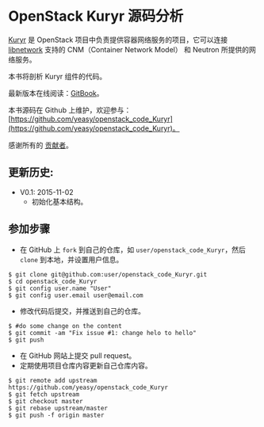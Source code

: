 OpenStack Kuryr 源码分析
============
[Kuryr](https://wiki.openstack.org/wiki/Kuryr) 是 OpenStack 项目中负责提供容器网络服务的项目，它可以连接 [libnetwork](https://github.com/docker/libnetwork) 支持的 CNM（Container Network Model） 和 Neutron 所提供的网络服务。

本书将剖析 Kuryr 组件的代码。

最新版本在线阅读：[GitBook](https://www.gitbook.io/book/yeasy/openstack_code_Kuryr)。

本书源码在 Github 上维护，欢迎参与： [https://github.com/yeasy/openstack_code_Kuryr](https://github.com/yeasy/openstack_code_Kuryr)。

感谢所有的 [贡献者](https://github.com/yeasy/openstack_code_Kuryr/graphs/contributors)。

## 更新历史:
* V0.1: 2015-11-02
	* 初始化基本结构。


## 参加步骤
* 在 GitHub 上 `fork` 到自己的仓库，如 `user/openstack_code_Kuryr`，然后 `clone` 到本地，并设置用户信息。
```
$ git clone git@github.com:user/openstack_code_Kuryr.git
$ cd openstack_code_Kuryr
$ git config user.name "User"
$ git config user.email user@email.com
```

* 修改代码后提交，并推送到自己的仓库。
```
$ #do some change on the content
$ git commit -am "Fix issue #1: change helo to hello"
$ git push
```

* 在 GitHub 网站上提交 pull request。
* 定期使用项目仓库内容更新自己仓库内容。
```
$ git remote add upstream https://github.com/yeasy/openstack_code_Kuryr
$ git fetch upstream
$ git checkout master
$ git rebase upstream/master
$ git push -f origin master
```
